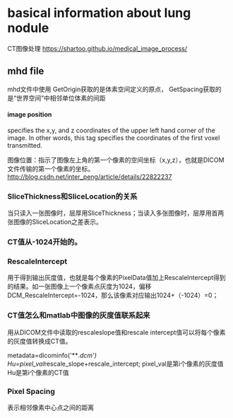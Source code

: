 # basical information about lung nodule 
CT图像处理
https://shartoo.github.io/medical_image_process/
## mhd file
mhd文件中使用
GetOrigin获取的是体素空间定义的原点，
GetSpacing获取的是“世界空间”中相邻单位体素的间距

#### image position
specifies the x,y, and z coordinates of the upper left hand corner of the image. In other words, this tag specifies the coordinates of the first voxel transmitted.

图像位置：指示了图像左上角的第一个像素的空间坐标（x,y,z），也就是DICOM文件传输的第一个像素的坐标。
http://blog.csdn.net/inter_peng/article/details/22822237


### SliceThickness和SliceLocation的关系 
当只读入一张图像时，层厚用SliceThickness；当读入多张图像时，层厚用首两张图像的SliceLocation之差表示。

### CT值从-1024开始的。

### RescaleIntercept
用于得到输出灰度值，也就是每个像素的PixelData值加上RescaleIntercept得到的结果。如一张图像上一个像素点灰度为1024，偏移DCM_RescaleIntercept=-1024，那么该像素对应输出1024+（-1024）=0；


### CT值怎么和matlab中图像的灰度值联系起来

用从DICOM文件中读取的rescaleslope值和rescale intercept值可以将每个像素的灰度值转换成CT值。

metadata=dicominfo('***.dcm')
Hu=pixel_val*rescale_slope+rescale_intercept;
pixel_val是第i个像素的灰度值 
Hu是第i个像素的CT值

### Pixel Spacing
表示相邻像素中心点之间的距离
